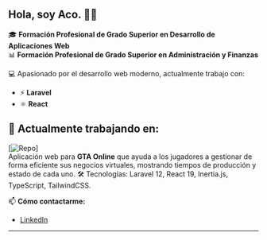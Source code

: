 ## Hola, soy Aco. 🤙🏻

<!--
**imAko097/imAko097** is a ✨ _special_ ✨ repository because its `README.md` (this file) appears on your GitHub profile.

Here are some ideas to get you started:

- 🔭 I’m currently working on ...
- 🌱 I’m currently learning ...
- 👯 I’m looking to collaborate on ...
- 🤔 I’m looking for help with ...
- 💬 Ask me about ...
- 📫 How to reach me: ...
- 😄 Pronouns: ...
- ⚡ Fun fact: ...
-->

🎓 **Formación Profesional de Grado Superior en Desarrollo de Aplicaciones Web**  
📊 **Formación Profesional de Grado Superior en Administración y Finanzas**

💻 Apasionado por el desarrollo web moderno, actualmente trabajo con:
- ⚡ **Laravel**
- ⚛️ **React**

## 🚧 Actualmente trabajando en:
[![Repo](https://img.shields.io/badge/GitHub-GTA%20Online%20Tracker-181717?logo=github)]<br>
  Aplicación web para **GTA Online** que ayuda a los jugadores a gestionar de forma eficiente sus negocios virtuales, mostrando tiempos de producción y estado de cada uno.
  🛠️ Tecnologías: Laravel 12, React 19, Inertia.js, TypeScript, TailwindCSS.
  
📫 **Cómo contactarme:**  
- [LinkedIn](https://www.linkedin.com/in/acoid%C3%A1n-betancor-arocha-797b20196/)

---
